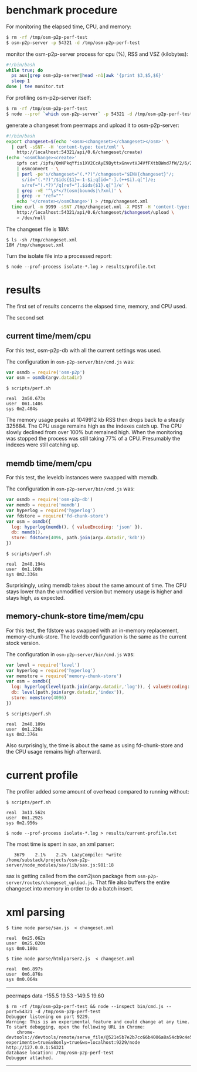 # benchmark procedure

For monitoring the elapsed time, CPU, and memory:

``` sh
$ rm -rf /tmp/osm-p2p-perf-test
$ osm-p2p-server -p 54321 -d /tmp/osm-p2p-perf-test
```

monitor the osm-p2p-server process for cpu (%), RSS and VSZ (kilobytes):

``` sh
#!/bin/bash
while true; do
  ps aux|grep osm-p2p-server|head -n1|awk '{print $3,$5,$6}'
  sleep 1
done | tee monitor.txt
```

For profiling osm-p2p-server itself:

``` sh
$ rm -rf /tmp/osm-p2p-perf-test
$ node --prof `which osm-p2p-server` -p 54321 -d /tmp/osm-p2p-perf-test
```

generate a changeset from peermaps and upload it to osm-p2p-server:

``` sh
#!/bin/bash
export changeset=$(echo '<osm><changeset></changeset></osm>' \
  | curl -sSNT- -H 'content-type: text/xml' \
    http://localhost:54321/api/0.6/changeset/create)
(echo '<osmChange><create>'
    ipfs cat /ipfs/QmNPkqYfis1XV2CcAyE9ByttxGnvvtVJ4VfFXtbBWnd7fW/2/6/2/6.o5m.gz \
    | osmconvert - \
    | perl -pe's/changeset="(.*?)"/changeset="$ENV{changeset}"/;
      s/id="(.*?)"/$ids{$1}=-1-$i;q[id="-].(++$i).q["]/e;
      s/ref="(.*?)"/q[ref="].$ids{$1}.q["]/e' \
    | grep -vE '^\s*</?(osm|bounds|\?xml)' \
    | grep -v 'ref=""'
    echo '</create></osmChange>') > /tmp/changeset.xml
  time curl -m 9999 -sSNT /tmp/changeset.xml -X POST -H 'content-type: text/xml' \
    http://localhost:54321/api/0.6/changeset/$changeset/upload \
    > /dev/null
```

The changeset file is 18M:

```
$ ls -sh /tmp/changeset.xml 
18M /tmp/changeset.xml
```

Turn the isolate file into a processed report:

```
$ node --prof-process isolate-*.log > results/profile.txt
```

# results

The first set of results concerns the elapsed time, memory, and CPU used.

The second set

## current time/mem/cpu

For this test, osm-p2p-db with all the current settings was used.

The configuration in `osm-p2p-server/bin/cmd.js` was:

``` js
var osmdb = require('osm-p2p')
var osm = osmdb(argv.datadir)
```

```
$ scripts/perf.sh 

real  2m50.673s
user  0m1.140s
sys 0m2.404s
```

The memory usage peaks at 1049912 kb RSS then drops back to a steady 325684. The
CPU usage remains high as the indexes catch up. The CPU slowly declined from
over 100% but remained high. When the monitoring was stopped the process was
still taking 77% of a CPU. Presumably the indexes were still catching up.

## memdb time/mem/cpu

For this test, the leveldb instances were swapped with memdb.

The configuration in `osm-p2p-server/bin/cmd.js` was:

``` js
var osmdb = require('osm-p2p-db')
var memdb = require('memdb')
var hyperlog = require('hyperlog')
var fdstore = require('fd-chunk-store')
var osm = osmdb({
  log: hyperlog(memdb(), { valueEncoding: 'json' }),
  db: memdb(),
  store: fdstore(4096, path.join(argv.datadir,'kdb'))
})
```

```
$ scripts/perf.sh 

real  2m48.194s
user  0m1.100s
sys 0m2.336s
```

Surprisingly, using memdb takes about the same amount of time. The CPU stays
lower than the unmodified version but memory usage is higher and stays high, as
expected.

## memory-chunk-store time/mem/cpu

For this test, the fdstore was swapped with an in-memory replacement,
memory-chunk-store. The leveldb configuration is the same as the current stock
version.

The configuration in `osm-p2p-server/bin/cmd.js` was:

``` js
var level = require('level')
var hyperlog = require('hyperlog')
var memstore = require('memory-chunk-store')
var osm = osmdb({
  log: hyperlog(level(path.join(argv.datadir,'log')), { valueEncoding: 'json' }),
  db: level(path.join(argv.datadir,'index')),
  store: memstore(4096)
})
```

```
$ scripts/perf.sh 

real  2m48.109s
user  0m1.236s
sys 0m2.376s
```

Also surprisingly, the time is about the same as using fd-chunk-store and the
CPU usage remains high afterward.

# current profile

The profiler added some amount of overhead compared to running without:

```
$ scripts/perf.sh 

real  3m11.562s
user  0m1.292s
sys 0m2.956s
```

```
$ node --prof-process isolate-*.log > results/current-profile.txt
```

The most time is spent in sax, an xml parser:

```
   3679    2.1%    2.2%  LazyCompile: *write /home/substack/projects/osm-p2p-server/node_modules/sax/lib/sax.js:981:18
```

sax is getting called from the osm2json package from
`osm-p2p-server/routes/changeset_upload.js`. That file also buffers the entire
changeset into memory in order to do a batch insert.

# xml parsing

```
$ time node parse/sax.js  < changeset.xml 

real  0m25.062s
user  0m25.020s
sys 0m0.180s
```

```
$ time node parse/htmlparser2.js  < changeset.xml 

real  0m6.897s
user  0m6.876s
sys 0m0.064s
```

---

peermaps data -155.5 19.53 -149.5 19.60

```
$ rm -rf /tmp/osm-p2p-perf-test && node --inspect bin/cmd.js --port=54321 -d /tmp/osm-p2p-perf-test
Debugger listening on port 9229.
Warning: This is an experimental feature and could change at any time.
To start debugging, open the following URL in Chrome:
    chrome-devtools://devtools/remote/serve_file/@521e5b7e2b7cc66b4006a8a54cb9c4e57494a5ef/inspector.html?experiments=true&v8only=true&ws=localhost:9229/node
http://127.0.0.1:54321
database location: /tmp/osm-p2p-perf-test
Debugger attached.
```

---

